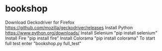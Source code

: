 # bookshop

Download Geckodriver for Firefox https://github.com/mozilla/geckodriver/releases
Install Python https://www.python.org/downloads/
Install Selenium "pip install selenium"
Install Fire "pip install fire"
Install Colorama "pip install colorama"
To start full test enter "bookshop.py full_test"
